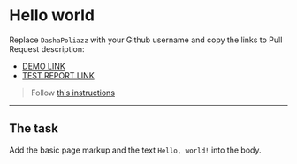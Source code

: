 # Hello world
Replace `DashaPoliazz` with your Github username and copy the links to Pull Request description:
- [DEMO LINK](https://DashaPoliazz.github.io/layout_hello-world/)
- [TEST REPORT LINK](https://DashaPoliazz.github.io/layout_hello-world/report/html_report/)

> Follow [this instructions](https://mate-academy.github.io/layout_task-guideline/#how-to-solve-the-layout-tasks-on-github)
___

## The task
Add the basic page markup and the text `Hello, world!` into the body.
